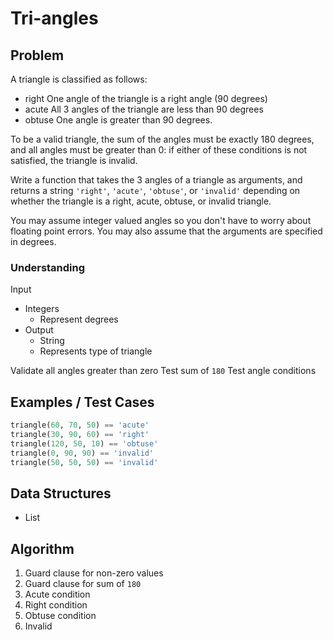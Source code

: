 # Tri-angles

## Problem

A triangle is classified as follows:

- right One angle of the triangle is a right angle (90 degrees)
- acute All 3 angles of the triangle are less than 90 degrees
- obtuse One angle is greater than 90 degrees.

To be a valid triangle, the sum of the angles must be exactly 180 degrees, and all angles must be greater than 0: if either of these conditions is not satisfied, the triangle is invalid.

Write a function that takes the 3 angles of a triangle as arguments, and returns a string `'right'`, `'acute'`, `'obtuse'`, or `'invalid'` depending on whether the triangle is a right, acute, obtuse, or invalid triangle.

You may assume integer valued angles so you don't have to worry about floating point errors. You may also assume that the arguments are specified in degrees.

### Understanding

Input
- Integers
	- Represent degrees
- Output
	- String
	- Represents type of triangle

Validate all angles greater than zero
Test sum of `180`
Test angle conditions

## Examples / Test Cases

```python
triangle(60, 70, 50) == 'acute'
triangle(30, 90, 60) == 'right'
triangle(120, 50, 10) == 'obtuse'
triangle(0, 90, 90) == 'invalid'
triangle(50, 50, 50) == 'invalid'
```

## Data Structures

- List

## Algorithm

1. Guard clause for non-zero values
2. Guard clause for sum of `180`
3. Acute condition
4. Right condition
5. Obtuse condition
6. Invalid
